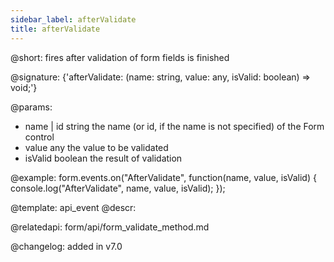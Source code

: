 ```yaml
---
sidebar_label: afterValidate
title: afterValidate
---          
```


@short: fires after validation of form fields is finished

@signature: {'afterValidate: (name: string, value: any, isValid: boolean) => void;'}

@params:
- name | id    string  the name (or id, if the name is not specified) of the Form control
- value   any     the value to be validated
- isValid       boolean     the result of validation

@example:
form.events.on("AfterValidate", function(name, value, isValid) {
    console.log("AfterValidate", name, value, isValid); 
});

@template: api_event
@descr:

@relatedapi: form/api/form_validate_method.md

@changelog: added in v7.0
